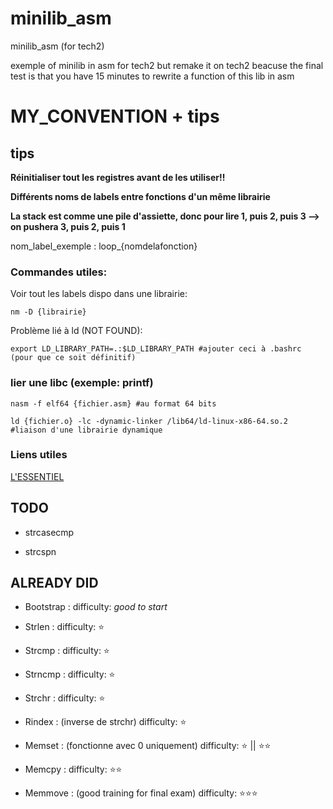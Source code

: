 # minilib_asm
minilib_asm (for tech2)

exemple of minilib in asm for tech2 but remake it on tech2 beacuse the final test is that you have 15 minutes to rewrite a function of this lib in asm  

# MY_CONVENTION + tips
  
## tips

  **Réinitialiser tout les registres avant de les utiliser!!**

  **Différents noms de labels entre fonctions d'un même librairie**

  **La stack est comme une pile d'assiette, donc pour lire 1, puis 2, puis 3 --> on pushera 3, puis 2, puis 1**

  nom_label_exemple : loop_{nomdelafonction}

  ### Commandes utiles:

  Voir tout les labels dispo dans une librairie:

    nm -D {librairie}

  Problème lié à ld (NOT FOUND):

    export LD_LIBRARY_PATH=.:$LD_LIBRARY_PATH #ajouter ceci à .bashrc (pour que ce soit définitif)

  ### lier une libc (exemple: printf)

    nasm -f elf64 {fichier.asm} #au format 64 bits

    ld {fichier.o} -lc -dynamic-linker /lib64/ld-linux-x86-64.so.2 #liaison d'une librairie dynamique

  ### Liens utiles

  [L'ESSENTIEL](https://chromium.googlesource.com/chromiumos/docs/+/HEAD/constants/syscalls.md)


## TODO  

  * strcasecmp

  * strcspn


## ALREADY DID

  * Bootstrap :        difficulty: *good to start*

  * Strlen :          difficulty: ⭐

  * Strcmp :           difficulty: ⭐

  * Strncmp :          difficulty: ⭐

  * Strchr :          difficulty: ⭐

  * Rindex :  (inverse de strchr)         difficulty: ⭐


  * Memset : (fonctionne avec 0 uniquement)           difficulty: ⭐ || ⭐⭐

  * Memcpy :           difficulty: ⭐⭐

  * Memmove : (good training for final exam)           difficulty: ⭐⭐⭐
